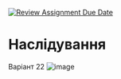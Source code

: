 [![Review Assignment Due Date](https://classroom.github.com/assets/deadline-readme-button-24ddc0f5d75046c5622901739e7c5dd533143b0c8e959d652212380cedb1ea36.svg)](https://classroom.github.com/a/M6uNwoNo)
# Наслідування
Варіант 22
![image](https://github.com/Ostroh-Academy/03-inheritance-ErikBezkrovnyi/assets/112865700/4203ce99-9629-477a-96d7-7dc2dd524e01)
